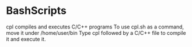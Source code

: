 # BashScripts

cpl compiles and executes C/C++ programs
To use cpl.sh as a command, move it under /home/user/bin
Type cpl followed by a C/C++ file to compile it and execute it.
